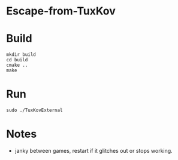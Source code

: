 # Escape-from-TuxKov

# Build
```
mkdir build
cd build
cmake ..
make
```

# Run
`sudo ./TuxKovExternal`

# Notes
- janky between games, restart if it glitches out or stops working.
